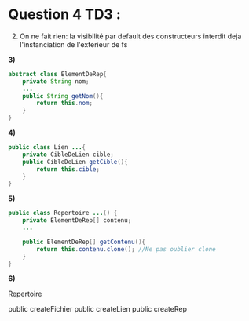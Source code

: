 <h1> Question 4 TD3 : </h1>

2) On ne fait rien: la visibilité par default des constructeurs 
interdit deja l'instanciation de l'exterieur de fs

**3)**
```java
abstract class ElementDeRep{
	private String nom;
	...
	public String getNom(){
		return this.nom;
	}
}
```
**4)**
```java
public class Lien ...{
	private CibleDeLien cible;
	public CibleDeLien getCible(){
		return this.cible;
	}
}
```
**5)**
```java
public class Repertoire ...() {
	private ElementDeRep[] contenu;
	...

	public ElementDeRep[] getContenu(){
		return this.contenu.clone(); //Ne pas oublier clone
	}
}
```

**6)**

Repertoire

public createFichier
public createLien
public createRep
